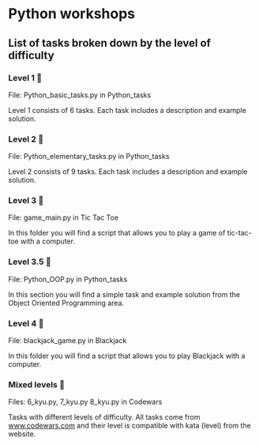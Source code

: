 # Python workshops
## List of tasks broken down by the level of difficulty

### Level 1 :hatching_chick:
File: Python_basic_tasks.py in Python_tasks 

Level 1 consists of 6 tasks. Each task includes a description and example solution.

### Level 2 :hatched_chick:
File: Python_elementary_tasks.py in Python_tasks

Level 2 consists of 9 tasks. Each task includes a description and example solution.

### Level 3 :baby_chick:
File: game_main.py in Tic Tac Toe

In this folder you will find a script that allows you to play a game of tic-tac-toe with a computer.

### Level 3.5 :baby_chick:
File: Python_OOP.py in Python_tasks

In this section you will find a simple task and example solution from the Object Oriented Programming area.

### Level 4 :chicken:
File: blackjack_game.py in Blackjack

In this folder you will find a script that allows you to play Blackjack with a computer.

### Mixed levels :school_satchel:
Files: 6_kyu.py, 7_kyu.py 8_kyu.py in Codewars

Tasks with different levels of difficulty. All tasks come from www.codewars.com and their level is compatible with kata (level) from the website.

